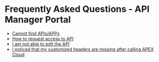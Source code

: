 # Frequently Asked Questions - API Manager Portal

- [Cannot find APIs/APPs](docs/faq/cannot-find-api-app.md)
- [How to request access to API](docs/faq/request-access-to-api.md)
- [I am not able to edit the API](docs/faq/cannot-edit-api.md)
- [I noticed that my customized headers are missing after calling APEX Cloud](docs/faq/my-customized-headers-are-missing)
